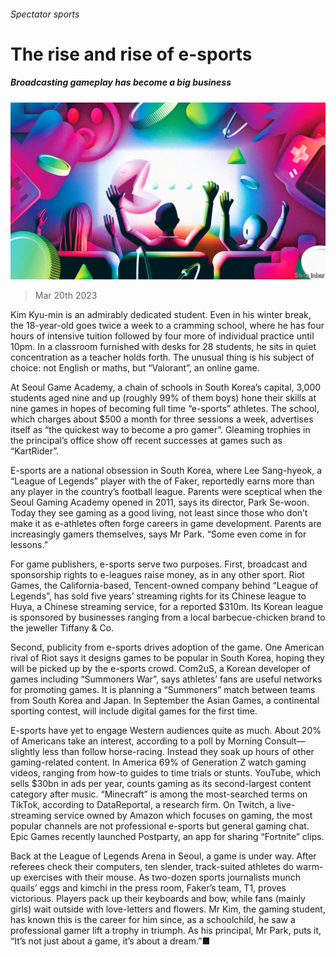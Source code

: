 ###### Spectator sports

# The rise and rise of e-sports 

##### Broadcasting gameplay has become a big business 

![image](images/20230325_SRD004.jpg) 

> Mar 20th 2023 

Kim Kyu-min is an admirably dedicated student. Even in his winter break, the 18-year-old goes twice a week to a cramming school, where he has four hours of intensive tuition followed by four more of individual practice until 10pm. In a classroom furnished with desks for 28 students, he sits in quiet concentration as a teacher holds forth. The unusual thing is his subject of choice: not English or maths, but “Valorant”, an online game.

At Seoul Game Academy, a chain of schools in South Korea’s capital, 3,000 students aged nine and up (roughly 99% of them boys) hone their skills at nine games in hopes of becoming full time “e-sports” athletes. The school, which charges about $500 a month for three sessions a week, advertises itself as “the quickest way to become a pro gamer”. Gleaming trophies in the principal’s office show off recent successes at games such as “KartRider”.

E-sports are a national obsession in South Korea, where Lee Sang-hyeok, a “League of Legends” player with the  of Faker, reportedly earns more than any player in the country’s football league. Parents were sceptical when the Seoul Gaming Academy opened in 2011, says its director, Park Se-woon. Today they see gaming as a good living, not least since those who don’t make it as e-athletes often forge careers in game development. Parents are increasingly gamers themselves, says Mr Park. “Some even come in for lessons.” 

For game publishers, e-sports serve two purposes. First, broadcast and sponsorship rights to e-leagues raise money, as in any other sport. Riot Games, the California-based, Tencent-owned company behind “League of Legends”, has sold five years’ streaming rights for its Chinese league to Huya, a Chinese streaming service, for a reported $310m. Its Korean league is sponsored by businesses ranging from a local barbecue-chicken brand to the jeweller Tiffany &amp; Co.

Second, publicity from e-sports drives adoption of the game. One American rival of Riot says it designs games to be popular in South Korea, hoping they will be picked up by the e-sports crowd. Com2uS, a Korean developer of games including “Summoners War”, says athletes’ fans are useful networks for promoting games. It is planning a “Summoners” match between teams from South Korea and Japan. In September the Asian Games, a continental sporting contest, will include digital games for the first time.

E-sports have yet to engage Western audiences quite as much. About 20% of Americans take an interest, according to a poll by Morning Consult—slightly less than follow horse-racing. Instead they soak up hours of other gaming-related content. In America 69% of Generation Z watch gaming videos, ranging from how-to guides to time trials or stunts. YouTube, which sells $30bn in ads per year, counts gaming as its second-largest content category after music. “Minecraft” is among the most-searched terms on TikTok, according to DataReportal, a research firm. On Twitch, a live-streaming service owned by Amazon which focuses on gaming, the most popular channels are not professional e-sports but general gaming chat. Epic Games recently launched Postparty, an app for sharing “Fortnite” clips.

Back at the League of Legends Arena in Seoul, a game is under way. After referees check their computers, ten slender, track-suited athletes do warm-up exercises with their mouse. As two-dozen sports journalists munch quails’ eggs and kimchi in the press room, Faker’s team, T1, proves victorious. Players pack up their keyboards and bow, while fans (mainly girls) wait outside with love-letters and flowers. Mr Kim, the gaming student, has known this is the career for him since, as a schoolchild, he saw a professional gamer lift a trophy in triumph. As his principal, Mr Park, puts it, “It’s not just about a game, it’s about a dream.”■

